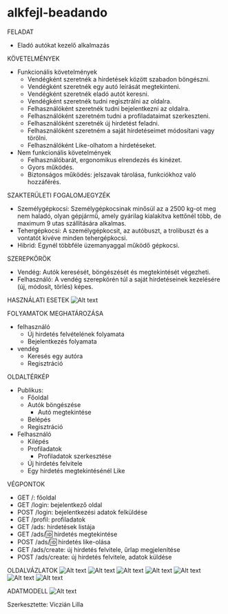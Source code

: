 # alkfejl-beadando

FELADAT
- Eladó autókat kezelő alkalmazás
	
KÖVETELMÉNYEK
- Funkcionális követelmények
	- Vendégként szeretnék a hirdetések között szabadon böngészni.
	- Vendégként szeretnék egy autó leírását megtekinteni.
	- Vendégként szeretnék eladó autót keresni.
	- Vendégként szeretnék tudni regisztrálni az oldalra.
	- Felhasználóként szeretnék tudni bejelentkezni az oldalra.
	- Felhasználóként szeretném tudni a profiladataimat szerkeszteni.
	- Felhasználóként szeretnék új hirdetést feladni.
	- Felhasználóként szeretném a saját hirdetéseimet módosítani vagy törölni.
	- Felhasználóként Like-olhatom a hirdetéseket.
- Nem funkcionális követelmények
	- Felhasználóbarát, ergonomikus elrendezés és kinézet.
	- Gyors működés.
	- Biztonságos működés: jelszavak tárolása, funkciókhoz való hozzáférés.
		
SZAKTERÜLETI FOGALOMJEGYZÉK
- Személygépkocsi: Személygépkocsinak minősül az a 2500 kg-ot meg nem haladó, olyan gépjármű, amely gyárilag kialakítva kettőnél több, de maximum 9 utas szállítására alkalmas.
- Tehergépkocsi: A személygépkocsit, az autóbuszt, a trolibuszt és a vontatót kivéve minden tehergépkocsi.
- Hibrid: Egynél többféle üzemanyaggal működő gépkocsi.
		
SZEREPKÖRÖK
- Vendég: Autók keresését, böngészését és megtekintését végezheti.
- Felhasználó: A vendég szerepkörén túl a saját hirdetéseinek kezelésére (új, módosít, törlés) képes.
		
HASZNÁLATI ESETEK
![Alt text](/bead1_images/uml.png?raw=true "HASZNALATIESETEK.png")

FOLYAMATOK MEGHATÁROZÁSA
- felhasználó
	- Új hirdetés felvételének folyamata
	- Bejelentkezés folyamata
- vendég
	- Keresés egy autóra
	- Regisztráció
		
OLDALTÉRKÉP
- Publikus:
	- Főoldal
	- Autók böngészése
		+ Autó megtekintése
	- Belépés
	- Regisztráció
- Felhasználó
	- Kilépés
	- Profiladatok
		+ Profiladatok szerkesztése
	- Új hirdetés felvitele
	- Egy hirdetés megtekintésénél Like
		
VÉGPONTOK
- GET /: főoldal
- GET /login: bejelentkező oldal
- POST /login: bejelentkezési adatok felküldése
- GET /profil: profiladatok
- GET /ads: hirdetések listája
- GET /ads/:id: hirdetés megtekintése
- POST /ads/:id: hirdetés like-olása
- GET /ads/create: új hirdetés felvitele, űrlap megjelenítése
- POST /ads/create: új hirdetés felvitele, adatok küldése

OLDALVÁZLATOK
![Alt text](/bead1_images/uml.jpg?raw=true "OLDALVAZLATOK_1.jpg")
![Alt text](/bead1_images/uml.jpg?raw=true "OLDALVAZLATOK_2.jpg")
![Alt text](/bead1_images/uml.jpg?raw=true "OLDALVAZLATOK_3.jpg")
![Alt text](/bead1_images/uml.jpg?raw=true "OLDALVAZLATOK_4.jpg")
![Alt text](/bead1_images/uml.jpg?raw=true "OLDALVAZLATOK_5.jpg")
![Alt text](/bead1_images/uml.jpg?raw=true "OLDALVAZLATOK_6.jpg")
![Alt text](/bead1_images/uml.jpg?raw=true "OLDALVAZLATOK_7.jpg")

ADATMODELL
![Alt text](/bead1_images/uml.png?raw=true "ADATMODELL.png")

Szerkesztette: Viczián Lilla
